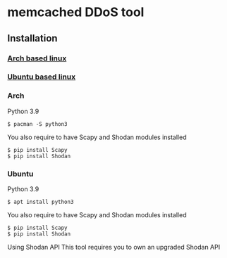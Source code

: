 # __memcached DDoS tool__

## __Installation__
### [Arch based linux](#arch)
### [Ubuntu based linux](#ubuntu)

### __Arch__
Python 3.9
```
$ pacman -S python3
```
You also require to have Scapy and Shodan modules installed
```
$ pip install Scapy
$ pip install Shodan
```
### __Ubuntu__
Python 3.9
```
$ apt install python3
```
You also require to have Scapy and Shodan modules installed

```
$ pip install Scapy
$ pip install Shodan
```

Using Shodan API
This tool requires you to own an upgraded Shodan API
